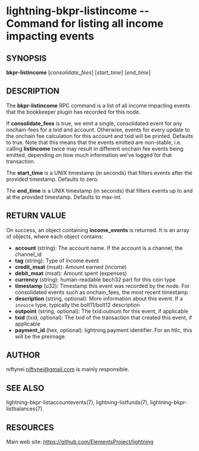 lightning-bkpr-listincome -- Command for listing all income impacting events
=======================================================================

SYNOPSIS
--------

**bkpr-listincome** \[*consolidate_fees*\] \[*start_time*\] \[*end_time*\]

DESCRIPTION
-----------

The **bkpr-listincome** RPC command is a list of all income impacting events that the bookkeeper plugin has recorded for this node.

If **consolidate_fees** is true, we emit a single, consolidated event for
any onchain-fees for a txid and account. Otherwise, events for every update to
the onchain fee calculation for this account and txid will be printed. Defaults to true. Note that this means that the events emitted are non-stable,
i.e. calling **listincome** twice may result in different onchain fee events
being emitted, depending on how much information we've logged for that
transaction.

The **start_time** is a UNIX timestamp (in seconds) that filters events after the provided timestamp. Defaults to zero.

The **end_time** is a UNIX timestamp (in seconds) that filters events up to and at the provided timestamp. Defaults to max-int.

RETURN VALUE
------------

[comment]: # (GENERATE-FROM-SCHEMA-START)
On success, an object containing **income\_events** is returned.  It is an array of objects, where each object contains:

- **account** (string): The account name. If the account is a channel, the channel_id
- **tag** (string): Type of income event
- **credit\_msat** (msat): Amount earned (income)
- **debit\_msat** (msat): Amount spent (expenses)
- **currency** (string): human-readable bech32 part for this coin type
- **timestamp** (u32): Timestamp this event was recorded by the node. For consolidated events such as onchain_fees, the most recent timestamp
- **description** (string, optional): More information about this event. If a `invoice` type, typically the bolt11/bolt12 description
- **outpoint** (string, optional): The txid:outnum for this event, if applicable
- **txid** (txid, optional): The txid of the transaction that created this event, if applicable
- **payment\_id** (hex, optional): lightning payment identifier. For an htlc, this will be the preimage.

[comment]: # (GENERATE-FROM-SCHEMA-END)

AUTHOR
------

niftynei <niftynei@gmail.com> is mainly responsible.

SEE ALSO
--------

lightning-bkpr-listaccountevents(7), lightning-listfunds(7),
lightning-bkpr-listbalances(7).

RESOURCES
---------

Main web site: <https://github.com/ElementsProject/lightning>

[comment]: # ( SHA256STAMP:23bcaf41a3451f716cbeedc992c84b88a823d3aa219fd848e3c6c47ae9bbca55)
